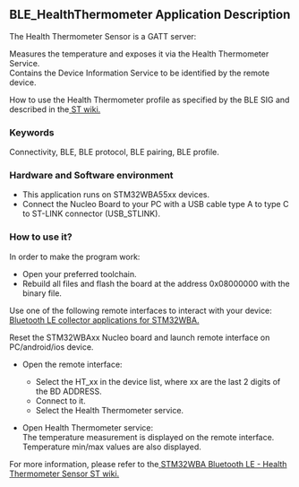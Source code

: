 ## __BLE_HealthThermometer Application Description__

The Health Thermometer Sensor is a GATT server:  

Measures the temperature and exposes it via the Health Thermometer Service.  
Contains the Device Information Service to be identified by the remote device.  

How to use the Health Thermometer profile as specified by the BLE SIG and described in the<a href="https://wiki.st.com/stm32mcu/wiki/Connectivity:STM32WBA_Health_Thermometer#Health_Thermometer_Profile"> ST wiki.</a>  

### __Keywords__

Connectivity, BLE, BLE protocol, BLE pairing, BLE profile.  

### __Hardware and Software environment__

  - This application runs on STM32WBA55xx devices.  
  - Connect the Nucleo Board to your PC with a USB cable type A to type C to ST-LINK connector (USB_STLINK).  

### __How to use it?__

In order to make the program work:  

 - Open your preferred toolchain.  
 - Rebuild all files and flash the board at the address 0x08000000 with the binary file.  

Use one of the following remote interfaces to interact with your device:  
<a href="https://wiki.st.com/stm32mcu/wiki/Connectivity:BLE_smartphone_applications#Bluetooth-C2-AE_LE_collector_applications_for_STM32WBA
"> Bluetooth LE collector applications for STM32WBA.</a>  

Reset the STM32WBAxx Nucleo board and launch remote interface on PC/android/ios device.  

- Open the remote interface:  
  - Select the HT_xx in the device list, where xx are the last 2 digits of the BD ADDRESS.  
  - Connect to it.  
  - Select the Health Thermometer service.  

- Open Health Thermometer service:  
  The temperature measurement is displayed on the remote interface.  
  Temperature min/max values are also displayed.  

For more information, please refer to the<a href="https://wiki.st.com/stm32mcu/wiki/Connectivity:STM32WBA_Health_Thermometer#Health_Thermometer_Profile"> STM32WBA Bluetooth LE - Health Thermometer Sensor ST wiki.</a>  
